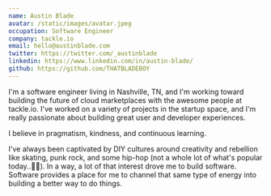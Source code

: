 ```yaml
---
name: Austin Blade
avatar: /static/images/avatar.jpeg
occupation: Software Engineer
company: tackle.io
email: hello@austinblade.com
twitter: https://twitter.com/_austinblade
linkedin: https://www.linkedin.com/in/austin-blade/
github: https://github.com/THATBLADEBOY
---
```


I'm a software engineer living in Nashville, TN, and I'm working toward building the future of cloud marketplaces with the awesome people at tackle.io. I've worked on a variety of projects in the startup space, and I'm really passionate about building great user and developer experiences.

I believe in pragmatism, kindness, and continuous learning.

I've always been captivated by DIY cultures around creativity and rebellion like skating, punk rock, and some hip-hop (not a whole lot of what's popular today..👴🏻). In a way, a lot of that interest drove me to build software. Software provides a place for me to channel that same type of energy into building a better way to do things.
